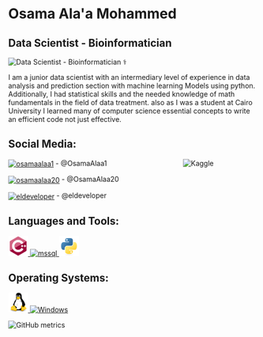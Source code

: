 # Osama Ala'a Mohammed 
## Data Scientist - Bioinformatician
![Data Scientist - Bioinformatician ⚕️](https://media-exp1.licdn.com/dms/image/C4D16AQHmn5GRw2gT2A/profile-displaybackgroundimage-shrink_350_1400/0/1604084464936?e=1652918400&v=beta&t=nAzIcxMd2VegL3Vav1D6mDuqD8vyVnHciOWSG-1spVM)

I am a junior data scientist with an intermediary level of experience in data analysis and prediction section with machine learning Models using python. Additionally, I had statistical skills and the needed knowledge of math fundamentals in the field of data treatment. also as I was a student at Cairo University I learned many of computer science essential concepts to write an efficient code not just effective.






<h2 align="left">Social Media:</h2>
<p align="left">
  
  

  <a href="https://www.kaggle.com/osamaalaa2001/" target="_blank" rel="noreferrer"> <img align="right" src="https://www.kaggle.com/static/images/site-logo.svg" alt="Kaggle" width="150" height="150"/> </a>

  <a href="https://linkedin.com/in/osamaalaa1" target="blank"><img align="center" src="https://cdn-icons.flaticon.com/png/128/1377/premium/1377213.png?token=exp=1651592934~hmac=0e7c8f41967627132a971236a17ea1b1" alt="osamaalaa1" height="40" width="40" /></a>  - @OsamaAlaa1 
  
  
  <a href="https://fb.com/osamaalaa20" target="blank"><img align="center" src="https://cdn-icons.flaticon.com/png/128/3670/premium/3670124.png?token=exp=1651593278~hmac=4d454ed1635fd8ccc034c115bf909310" alt="osamaalaa20" height="40" width="40" /></a>  -  @OsamaAlaa20
  
  <a href="https://www.youtube.com/c/eldeveloper" target="blank"><img align="center" src="https://cdn-icons-png.flaticon.com/128/185/185983.png" alt="eldeveloper" height="40" width="40" text="youtube"/></a>     - @eldeveloper
  
</p>



<h2 align="left">Languages and Tools:</h2>
<p align="left"> <a href="https://www.w3schools.com/cpp/" target="_blank" rel="noreferrer"> <img src="https://raw.githubusercontent.com/devicons/devicon/master/icons/cplusplus/cplusplus-original.svg" alt="cplusplus" width="40" height="40"/> </a> <a href="https://www.microsoft.com/en-us/sql-server" target="_blank" rel="noreferrer"> <img src="https://www.svgrepo.com/show/303229/microsoft-sql-server-logo.svg" alt="mssql" width="40" height="40"/> </a> <a href="https://www.python.org" target="_blank" rel="noreferrer"> <img src="https://raw.githubusercontent.com/devicons/devicon/master/icons/python/python-original.svg" alt="python" width="40" height="40"/> </a> </p>

<h2 align="left">Operating Systems:</h2>
<a href="https://www.linux.org/" target="_blank" rel="noreferrer"> <img src="https://raw.githubusercontent.com/devicons/devicon/master/icons/linux/linux-original.svg" alt="linux" width="40" height="40"/> </a>
<a href="https://www.microsoft.com/en-us/windows/" target="_blank" rel="noreferrer"> <img src="https://cdn-icons-png.flaticon.com/512/270/270831.png" alt="Windows" width="40" height="40"/> </a> </p>


![GitHub metrics](https://metrics.lecoq.io/OsamaAlaa1)  




